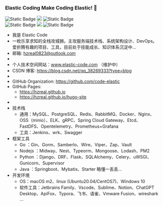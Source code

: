 ### Elastic Coding Make Coding Elastic! 👋

<!--
**HZreal/HZreal** is a ✨ _special_ ✨ repository because its `README.md` (this file) appears on your GitHub profile.

Here are some ideas to get you started:

- 🔭 I’m currently working on ...
- 🌱 I’m currently learning ...
- 👯 I’m looking to collaborate on ...
- 🤔 I’m looking for help with ...
- 💬 Ask me about ...
- 📫 How to reach me: ...
- 😄 Pronouns: ...
- ⚡ Fun fact: ...
-->

<p align='left'>
  <img alt="Static Badge" src="https://img.shields.io/badge/Go-%23D1F2E8FF?logo=go">
  <img src="https://img.shields.io/badge/-TypeScript-2b6dbf?logo=typescript&logoColor=white"/>
  <img alt="Static Badge" src="https://img.shields.io/badge/Python-%23F4DAF4FF?logo=Python">
<!--   <img src="https://img.shields.io/badge/-JavaScript-f6da1c?style=flat-square&logo=javascript&logoColor=white"/> -->
<!--   <img src="https://img.shields.io/badge/-JavaScript-f6da1c?logo=javascript&logoColor=white"/> -->
  <br>
  <img alt="Static Badge" src="https://img.shields.io/badge/Gin-%23F5F4E1FF?logo=gin">
  <img src="https://img.shields.io/badge/-Midway.js-3C873A?logo=Node.js&logoColor=white"/>
  <img alt="Static Badge" src="https://img.shields.io/badge/Django-%23A0B4EDFF?logo=Django">
  
<!--   <img src="https://img.shields.io/badge/-Nginx-408e43?style=flat-square&logo=nginx&logoColor=white"/> -->
</p>


- 我是 Elastic Code
- 一枚乐享求知的全栈攻城狮。主攻服务端技术栈、系统架构设计、DevOps。爱折腾有趣的项目、工具，目前处于技能成长、知识体系沉淀中...
- 邮箱: hzreal0823@outlook.com
- 
- 个人技术空间网站：www.elastic-code.com （维护中）
- CSDN 博客: https://blog.csdn.net/qq_38269333?type=blog
- 
- GitHub Organization: https://github.com/code-elastic
- GitHub Pages:
  - https://hzreal.github.io
  - https://hzreal.github.io/hugo-site
- 
- 技术栈
  - 通用：MySQL、PostgreSQL、Redis、RabbitMQ、Docker、Nginx、OSS（minio）、ELK、gRPC、Spring Cloud Gateway、Etcd、FastDFS、Opentelemetry、Prometheus+Grafana
  - 工具：Jenkins、wrk、Swagger
- 框架工具
  - Go ：Gin、Gorm、Samberlo、Wire、Viper、Zap、Vault
  - Nodejs ：Midway、Nest、Typeorm、Mongoose、Lodash、PM2
  - Python ：Django、DRF、Flask、SQLAlchemy、Celery、uWSGI、Gunicorn、Supervisor
  - Java ：Springboot、Mybatis、Starter 略懂一丢丢...
- 开发环境
  - OS：macOS m2、linux (Ubuntu20.04/CentOS7)、Windows 10
  - 软件工具：Jetbrains Family、Vscode、Sublime、Notion、ChatGPT Desktop、ApiFox、Typora、飞书、语雀、Vmware Fusion、wireshark ...

